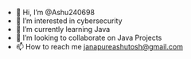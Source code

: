 - 👋 Hi, I’m @Ashu240698
- 👀 I’m interested in cybersecurity 
- 🌱 I’m currently learning Java
- 💞️ I’m looking to collaborate on Java Projects
- 📫 How to reach me janapureashutosh@gmail.com

<!---
Ashu240698/Ashu240698 is a ✨ special ✨ repository because its `README.md` (this file) appears on your GitHub profile.
You can click the Preview link to take a look at your changes.
--->
